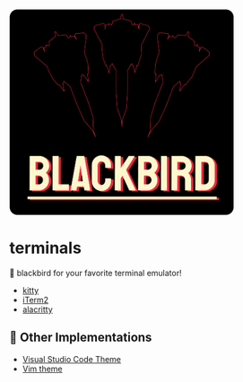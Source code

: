 <img src="./images/title.png" width="400">

# terminals

🏴 blackbird for your favorite terminal emulator!

- [kitty](./kitty/)
- [iTerm2](./iterm2/)
- [alacritty](./alacritty/)

## 🌃 Other Implementations

- [Visual Studio Code Theme](https://github.com/blackbirdtheme/vscode)
- [Vim theme](https://github.com/blackbirdtheme/vim)
